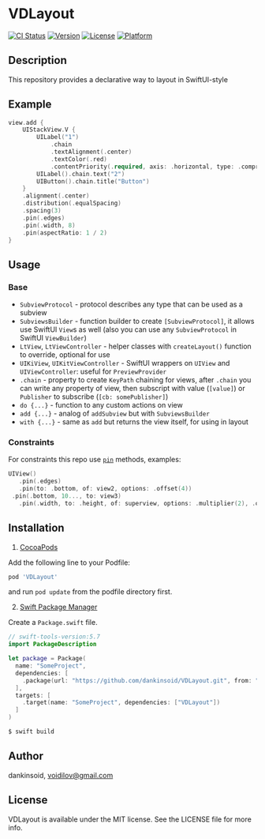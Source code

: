 # VDLayout

[![CI Status](https://img.shields.io/travis/dankinsoid/VDLayout.svg?style=flat)](https://travis-ci.org/dankinsoid/VDLayout)
[![Version](https://img.shields.io/cocoapods/v/VDLayout.svg?style=flat)](https://cocoapods.org/pods/VDLayout)
[![License](https://img.shields.io/cocoapods/l/VDLayout.svg?style=flat)](https://cocoapods.org/pods/VDLayout)
[![Platform](https://img.shields.io/cocoapods/p/VDLayout.svg?style=flat)](https://cocoapods.org/pods/VDLayout)


## Description
This repository provides a declarative way to layout in SwiftUI-style

## Example

```swift
view.add {
	UIStackView.V {
		UILabel("1")
			.chain
			.textAlignment(.center)
			.textColor(.red)
			.contentPriority(.required, axis: .horizontal, type: .compression)
		UILabel().chain.text("2")
		UIButton().chain.title("Button")
	}
	.alignment(.center)
	.distribution(.equalSpacing)
	.spacing(3)
	.pin(.edges)
	.pin(.width, 8)
	.pin(aspectRatio: 1 / 2)
}
```
## Usage

### Base
 - `SubviewProtocol` - protocol describes any type that can be used as a subview
 - `SubviewsBuilder` - function builder to create `[SubviewProtocol]`, it allows use SwiftUI `View`s as well (also you can use any `SubviewProtocol` in SwiftUI `ViewBuilder`)
 - `LtView`, `LtViewController` - helper classes with `createLayout()` function to override, optional for use
 - `UIKiView`, `UIKitViewController` - SwiftUI wrappers on `UIView` and `UIViewController`: useful for `PreviewProvider`
 - `.chain` - property to create `KeyPath` chaining for views, after `.chain` you can write any property of view, then subscript with value (`[value]`) or `Publisher` to subscribe (`[cb: somePublisher]`)
 - `do {...}` - function to any custom actions on view
 - `add {...}` - analog of `addSubview` but with `SubviewsBuilder`
 - `with {...}` - same as `add` but returns the view itself, for using in layout
 
 ### Constraints
 For constraints this repo use [`pin`](https://github.com/dankinsoid/VDPin.git) methods, examples:
 ```swift
 UIView()
 	.pin(.edges)
 	.pin(to: .bottom, of: view2, options: .offset(4))
  .pin(.bottom, 10..., to: view3)  
 	.pin(.width, to: .height, of: superview, options: .multiplier(2), .offset(10))
 ```
 
## Installation
1.  [CocoaPods](https://cocoapods.org)

Add the following line to your Podfile:
```ruby
pod 'VDLayout'
```
and run `pod update` from the podfile directory first.

2. [Swift Package Manager](https://github.com/apple/swift-package-manager)

Create a `Package.swift` file.
```swift
// swift-tools-version:5.7
import PackageDescription

let package = Package(
  name: "SomeProject",
  dependencies: [
    .package(url: "https://github.com/dankinsoid/VDLayout.git", from: "3.4.2")
  ],
  targets: [
    .target(name: "SomeProject", dependencies: ["VDLayout"])
  ]
)
```
```ruby
$ swift build
```

## Author

dankinsoid, voidilov@gmail.com

## License

VDLayout is available under the MIT license. See the LICENSE file for more info.

